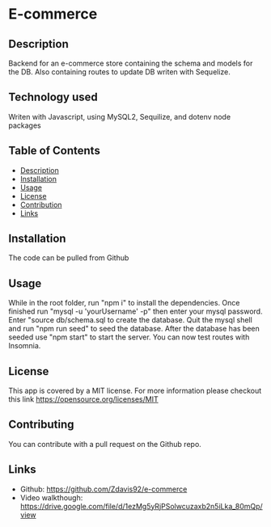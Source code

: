 # E-commerce
## Description
Backend for an e-commerce store containing the schema and models for the DB. Also containing routes to update DB writen with Sequelize.
## Technology used
Writen with Javascript, using MySQL2, Sequilize, and dotenv node packages
## Table of Contents
- [Description](#description)
- [Installation](#installation)
- [Usage](#usage)
- [License](#license)
- [Contribution](#contributing)
- [Links](#links)
## Installation
The code can be pulled from Github
## Usage
While in the root folder, run "npm i" to install the dependencies. Once finished run "mysql -u 'yourUsername' -p" then enter your mysql password. Enter "source db/schema.sql to create the database. Quit the mysql shell and run "npm run seed" to seed the database. After the database has been seeded use "npm start" to start the server. You can now test routes with Insomnia.
## License
This app is covered by a MIT license. For more information please checkout this link <https://opensource.org/licenses/MIT>
## Contributing
You can contribute with a pull request on the Github repo.
## Links
  - Github: https://github.com/Zdavis92/e-commerce
  - Video walkthough: https://drive.google.com/file/d/1ezMg5yRjPSolwcuzaxb2n5iLka_80mQp/view